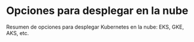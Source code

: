 # Opciones para desplegar en la nube

Resumen de opciones para desplegar Kubernetes en la nube: EKS, GKE, AKS, etc.
